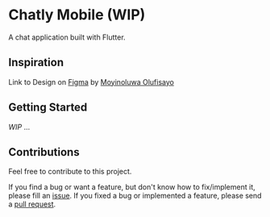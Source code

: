 # Chatly Mobile (WIP)

A chat application built with Flutter.

## Inspiration

Link to Design on [Figma](https://www.figma.com/file/7eeAbg53c9QOq7s0kFyXw9/Chatly?node-id=1%3A3183) by [Moyinoluwa Olufisayo](https://fisayo.me)

## Getting Started

*WIP* ...

## Contributions

Feel free to contribute to this project.

If you find a bug or want a feature, but don't know how to fix/implement it, please fill an [issue](https://github.com/timilehinjegede/chatly-mobile/issues).
If you fixed a bug or implemented a feature, please send a [pull request](https://github.com/timilehinjegede/chatly-mobile/pulls).
